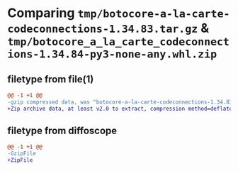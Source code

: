 # Comparing `tmp/botocore-a-la-carte-codeconnections-1.34.83.tar.gz` & `tmp/botocore_a_la_carte_codeconnections-1.34.84-py3-none-any.whl.zip`

## filetype from file(1)

```diff
@@ -1 +1 @@
-gzip compressed data, was "botocore-a-la-carte-codeconnections-1.34.83.tar", last modified: Fri Apr 12 01:01:01 2024, max compression
+Zip archive data, at least v2.0 to extract, compression method=deflate
```

## filetype from diffoscope

```diff
@@ -1 +1 @@
-GzipFile
+ZipFile
```

